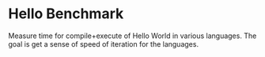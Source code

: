 # Hello Benchmark

Measure time for compile+execute of Hello World in various languages.
The goal is get a sense of speed of iteration for the languages.
